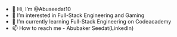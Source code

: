 - 👋 Hi, I’m @Abuseedat10
- 👀 I’m interested in Full-Stack Engineering and Gaming
- 🌱 I’m currently learning Full-Stack Engineering on Codeacademy
- 📫 How to reach me - Abubaker Seedat(LinkedIn)

<!---
Abuseedat10/Abuseedat10 is a ✨ special ✨ repository because its `README.md` (this file) appears on your GitHub profile.
You can click the Preview link to take a look at your changes.
--->
